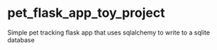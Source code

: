 # pet_flask_app_toy_project
Simple pet tracking flask app that uses sqlalchemy to write to a sqlite database
